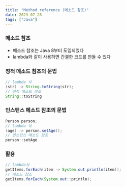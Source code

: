 ```yaml
---
title: "Method reference (메소드 참조)"
date: 2023-07-28
tags: ["Java"]
---
```


### 메소드 참조
- 메소드 참조는 Java 8부터 도입되었다
- lambda와 같이 사용하면 간결한 코드를 만들 수 있다

### 정적 메소드 참조의 문법
```java
// lambda 식
(str) -> String.toString(str);
// 정적 메소드 참조
String::toString
```

### 인스턴스 메소드 참조의 문법
```java
Person person;
// lambda 식
(age) -> person.setAge();
// 인스턴스 메소드 참조
person::setAge
```

### 활용
```java
// lambda식
getItems.forEach(item -> System.out.println(item));
// 메소드 참조
getItems.forEach(System.out::println);
```
